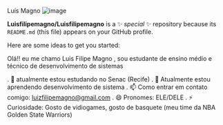 Luís Magno ![image](https://github.com/Luisfilipemagno/Luisfilipemagno/assets/164562653/a2e1d283-4afd-429a-8200-f93d29ad448f)



**Luisfilipemagno/Luisfilipemagno** is a ✨ _special_ ✨ repository because its `README.md` (this file) appears on your GitHub profile.

Here are some ideas to get you started:

Olá!! eu me chamo Luis Filipe Magno , sou estudante de ensino médio e técnico de desenvolvimento de sistemas

. 🔭 atualmente estou estudando no Senac (Recife)
. 🌱 Atualmente estou aprendendo desenvolvimento de sistema
. 📫 Como entrar em contato comigo: luizfilipemagno@gmail.com
. 😄 Pronomes: ELE/DELE
. ⚡ Curiosidade: Gosto de vidiogames, gosto de basquete (meu time da NBA Golden State Warriors)
